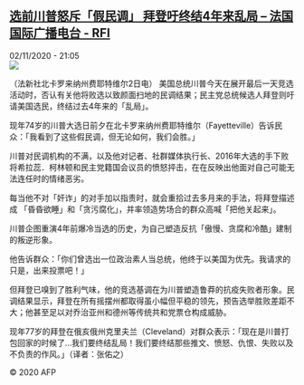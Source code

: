 <!--1604350594000-->
[选前川普怒斥「假民调」 拜登吁终结4年来乱局 – 法国国际广播电台 - RFI](http://www.rfi.fr//cn/contenu/20201102-%E9%80%89%E5%89%8D%E5%B7%9D%E6%99%AE%E6%80%92%E6%96%A5%E5%81%87%E6%B0%91%E8%B0%83-%E6%8B%9C%E7%99%BB%E5%90%81%E7%BB%88%E7%BB%934%E5%B9%B4%E6%9D%A5%E4%B9%B1%E5%B1%80)
------

<div>02/11/2020 - 21:05</div><img src="https://s.rfi.fr/media/display/d2762726-1d4b-11eb-9093-005056a98db9/w:310/p:16x9/int0002b.201103040503.jpg"><div class="t-content__body u-clearfix"><p>（法新社北卡罗来纳州费耶特维尔2日电）    美国总统川普今天在展开最后一天竞选活动时，否认有关他将败选以致颜面扫地的民调结果；民主党总统候选人拜登则吁请美国选民，终结过去4年来的「乱局」。</p><p>    现年74岁的川普大选日前夕在北卡罗来纳州费耶特维尔（Fayetteville）告诉民众：「我看到了这些假民调，但无论如何，我们会胜。」</p><p>    川普对民调机构的不满，以及他对记者、社群媒体执行长、2016年大选的手下败将希拉蕊．柯林顿和民主党籍国会议员的愤怒抨击，在在反映出他面对自己可能无法连任时的情绪恶劣。</p><p>    每当他不对「奸诈」的对手加以指责时，就会重拾过去多月来的手法，将拜登描述成 「昏昏欲睡」和「贪污腐化」，并率领造势场合的群众高喊「把他关起来」。</p><p>    川普企图重演4年前爆冷当选的历史，为自己塑造反抗「傲慢、贪腐和冷酷」建制的叛逆形象。</p><p>    他告诉群众：「你们曾选出一位政治素人当总统，他终于以美国为优先。我请求的只是，出来投票吧！」</p><p>    但拜登已嗅到了胜利气味，他的竞选基调在为川普塑造鲁莽的抗疫失败者形象。民调结果显示，拜登在所有摇摆州都取得虽小幅但平稳的领先，预告选举胜败差距不大；他甚至足以对乔治亚州和德州等传统共和党票仓构成威胁。</p><p>    现年77岁的拜登在俄亥俄州克里夫兰（Cleveland）对群众表示：「现在是川普打包回家的时候了…我们要终结乱局！我们要终结那些推文、愤怒、仇恨、失败以及不负责的作风。」（译者：张佑之）</p><p class="t-copyright">© 2020 AFP</p>        </div>
